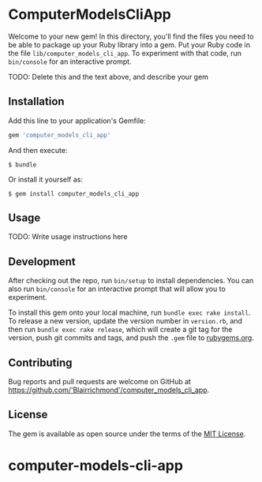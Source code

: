 # ComputerModelsCliApp

Welcome to your new gem! In this directory, you'll find the files you need to be able to package up your Ruby library into a gem. Put your Ruby code in the file `lib/computer_models_cli_app`. To experiment with that code, run `bin/console` for an interactive prompt.

TODO: Delete this and the text above, and describe your gem

## Installation

Add this line to your application's Gemfile:

```ruby
gem 'computer_models_cli_app'
```

And then execute:

    $ bundle

Or install it yourself as:

    $ gem install computer_models_cli_app

## Usage

TODO: Write usage instructions here

## Development

After checking out the repo, run `bin/setup` to install dependencies. You can also run `bin/console` for an interactive prompt that will allow you to experiment.

To install this gem onto your local machine, run `bundle exec rake install`. To release a new version, update the version number in `version.rb`, and then run `bundle exec rake release`, which will create a git tag for the version, push git commits and tags, and push the `.gem` file to [rubygems.org](https://rubygems.org).

## Contributing

Bug reports and pull requests are welcome on GitHub at https://github.com/'Blairrichmond'/computer_models_cli_app.

## License

The gem is available as open source under the terms of the [MIT License](https://opensource.org/licenses/MIT).
# computer-models-cli-app
